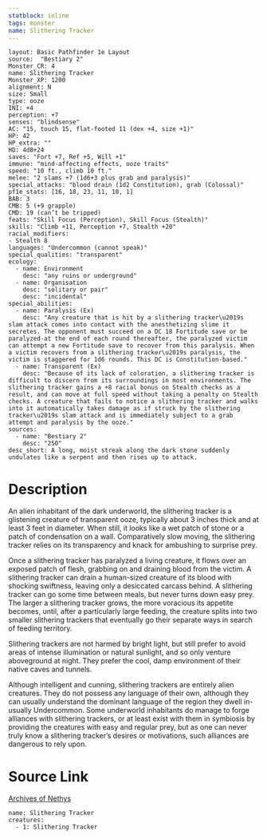 ```yaml
---
statblock: inline
tags: monster
name: Slithering Tracker
---
```

```statblock
layout: Basic Pathfinder 1e Layout
source:  "Bestiary 2"
Monster_CR: 4
name: Slithering Tracker
Monster_XP: 1200
alignment: N
size: Small
type: ooze
INI: +4
perception: +7
senses: "blindsense"
AC: "15, touch 15, flat-footed 11 (dex +4, size +1)"
HP: 42
HP_extra: ""
HD: 4d8+24
saves: "Fort +7, Ref +5, Will +1"
immune: "mind-affecting effects, ooze traits"
speed: "10 ft., climb 10 ft."
melee: "2 slams +7 (1d6+3 plus grab and paralysis)"
special_attacks: "blood drain (1d2 Constitution), grab (Colossal)"
pf1e_stats: [16, 18, 23, 11, 10, 1]
BAB: 3
CMB: 5 (+9 grapple)
CMD: 19 (can’t be tripped)
feats: "Skill Focus (Perception), Skill Focus (Stealth)"
skills: "Climb +11, Perception +7, Stealth +20"
racial_modifiers:
- Stealth 8
languages: "Undercommon (cannot speak)"
special_qualities: "transparent"
ecology:
  - name: Environment
    desc: "any ruins or underground"
  - name: Organisation
    desc: "solitary or pair"
    desc: "incidental"
special_abilities:
  - name: Paralysis (Ex)
    desc: "Any creature that is hit by a slithering tracker\u2019s slam attack comes into contact with the anesthetizing slime it secretes. The opponent must succeed on a DC 18 Fortitude save or be paralyzed-at the end of each round thereafter, the paralyzed victim can attempt a new Fortitude save to recover from this paralysis. When a victim recovers from a slithering tracker\u2019s paralysis, the victim is staggered for 1d6 rounds. This DC is Constitution-based."
  - name: Transparent (Ex)
    desc: "Because of its lack of coloration, a slithering tracker is difficult to discern from its surroundings in most environments. The slithering tracker gains a +8 racial bonus on Stealth checks as a result, and can move at full speed without taking a penalty on Stealth checks. A creature that fails to notice a slithering tracker and walks into it automatically takes damage as if struck by the slithering tracker\u2019s slam attack and is immediately subject to a grab attempt and paralysis by the ooze."
sources:
  - name: "Bestiary 2"
    desc: "250"
desc_short: A long, moist streak along the dark stone suddenly undulates like a serpent and then rises up to attack.
```
# Description
An alien inhabitant of the dark underworld, the slithering tracker is a glistening creature of transparent ooze, typically about 3 inches thick and at least 3 feet in diameter. When still, it looks like a wet patch of stone or a patch of condensation on a wall. Comparatively slow moving, the slithering tracker relies on its transparency and knack for ambushing to surprise prey.

Once a slithering tracker has paralyzed a living creature, it flows over an exposed patch of flesh, grabbing on and draining blood from the victim. A slithering tracker can drain a human-sized creature of its blood with shocking swiftness, leaving only a desiccated carcass behind. A slithering tracker can go some time between meals, but never turns down easy prey. The larger a slithering tracker grows, the more voracious its appetite becomes, until, after a particularly large feeding, the creature splits into two smaller slithering trackers that eventually go their separate ways in search of feeding territory.

Slithering trackers are not harmed by bright light, but still prefer to avoid areas of intense illumination or natural sunlight, and so only venture aboveground at night. They prefer the cool, damp environment of their native caves and tunnels.

Although intelligent and cunning, slithering trackers are entirely alien creatures. They do not possess any language of their own, although they can usually understand the dominant language of the region they dwell in-usually Undercommon. Some underworld inhabitants do manage to forge alliances with slithering trackers, or at least exist with them in symbiosis by providing the creatures with easy and regular prey, but as one can never truly know a slithering tracker’s desires or motivations, such alliances are dangerous to rely upon.
# Source Link
[Archives of Nethys](https://aonprd.com/MonsterDisplay.aspx?ItemName=Slithering%20Tracker)
```encounter-table
name: Slithering Tracker
creatures:
  - 1: Slithering Tracker
```
